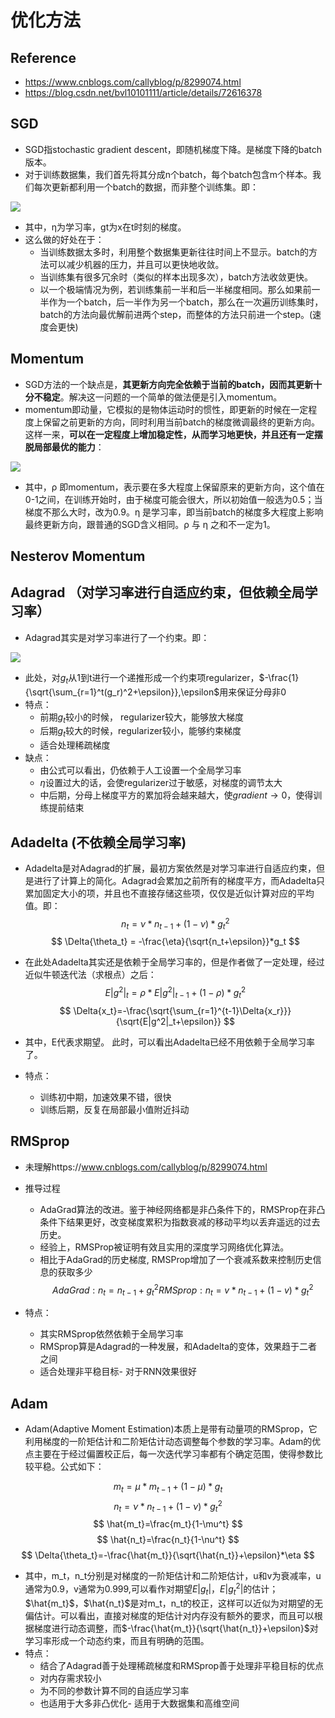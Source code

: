 # 优化方法
## Reference
+ https://www.cnblogs.com/callyblog/p/8299074.html
+ https://blog.csdn.net/bvl10101111/article/details/72616378

## SGD
+ SGD指stochastic gradient descent，即随机梯度下降。是梯度下降的batch版本。
+ 对于训练数据集，我们首先将其分成n个batch，每个batch包含m个样本。我们每次更新都利用一个batch的数据，而非整个训练集。即：

![](https://images2017.cnblogs.com/blog/1218582/201801/1218582-20180116222037021-1729097658.jpg)

+ 其中，η为学习率，gt为x在t时刻的梯度。 
+ 这么做的好处在于：
	+ 当训练数据太多时，利用整个数据集更新往往时间上不显示。batch的方法可以减少机器的压力，并且可以更快地收敛。
	+ 当训练集有很多冗余时（类似的样本出现多次），batch方法收敛更快。
	+ 以一个极端情况为例，若训练集前一半和后一半梯度相同。那么如果前一半作为一个batch，后一半作为另一个batch，那么在一次遍历训练集时，batch的方法向最优解前进两个step，而整体的方法只前进一个step。(速度会更快)

## Momentum
+ SGD方法的一个缺点是，**其更新方向完全依赖于当前的batch，因而其更新十分不稳定**。解决这一问题的一个简单的做法便是引入momentum。
+ momentum即动量，它模拟的是物体运动时的惯性，即更新的时候在一定程度上保留之前更新的方向，同时利用当前batch的梯度微调最终的更新方向。这样一来，**可以在一定程度上增加稳定性，从而学习地更快，并且还有一定摆脱局部最优的能力**：

![](https://images2017.cnblogs.com/blog/1218582/201801/1218582-20180116222155974-1758841902.jpg)

+ 其中，ρ 即momentum，表示要在多大程度上保留原来的更新方向，这个值在0-1之间，在训练开始时，由于梯度可能会很大，所以初始值一般选为0.5；当梯度不那么大时，改为0.9。η 是学习率，即当前batch的梯度多大程度上影响最终更新方向，跟普通的SGD含义相同。ρ 与 η 之和不一定为1。


## Nesterov Momentum

## Adagrad （对学习率进行自适应约束，但依赖全局学习率）
+ Adagrad其实是对学习率进行了一个约束。即：

![](https://images2017.cnblogs.com/blog/1218582/201801/1218582-20180116222331021-786003572.jpg)

+ 此处，对$g_t$从1到t进行一个递推形成一个约束项regularizer，$-\frac{1}{\sqrt{\sum_{r=1}^t(g_r)^2+\epsilon}},\epsilon$用来保证分母非0
+ 特点：
	+ 前期$g_t$较小的时候， regularizer较大，能够放大梯度
	+ 后期$g_t$较大的时候，regularizer较小，能够约束梯度
	+ 适合处理稀疏梯度
+ 缺点：
	+ 由公式可以看出，仍依赖于人工设置一个全局学习率 
	+ $\eta$设置过大的话，会使regularizer过于敏感，对梯度的调节太大
	+ 中后期，分母上梯度平方的累加将会越来越大，使$gradient\to0$，使得训练提前结束


## Adadelta (不依赖全局学习率)
+ Adadelta是对Adagrad的扩展，最初方案依然是对学习率进行自适应约束，但是进行了计算上的简化。Adagrad会累加之前所有的梯度平方，而Adadelta只累加固定大小的项，并且也不直接存储这些项，仅仅是近似计算对应的平均值。即：
$$
n_t=\nu*n_{t-1}+(1-\nu)*g_t^2
$$
$$
\Delta{\theta_t} = -\frac{\eta}{\sqrt{n_t+\epsilon}}*g_t
$$
+ 在此处Adadelta其实还是依赖于全局学习率的，但是作者做了一定处理，经过近似牛顿迭代法（求根点）之后：
$$
E|g^2|_t=\rho*E|g^2|_{t-1}+(1-\rho)*g_t^2
$$
$$
\Delta{x_t}=-\frac{\sqrt{\sum_{r=1}^{t-1}\Delta{x_r}}}{\sqrt{E|g^2|_t+\epsilon}}
$$
 
+ 其中，E代表求期望。 此时，可以看出Adadelta已经不用依赖于全局学习率了。 
+ 特点：
	+ 训练初中期，加速效果不错，很快 
	+ 训练后期，反复在局部最小值附近抖动

## RMSprop 
+ 未理解https://www.cnblogs.com/callyblog/p/8299074.html
+ 推导过程
	+ AdaGrad算法的改进。鉴于神经网络都是非凸条件下的，RMSProp在非凸条件下结果更好，改变梯度累积为指数衰减的移动平均以丢弃遥远的过去历史。
	+ 经验上，RMSProp被证明有效且实用的深度学习网络优化算法。
	+ 相比于AdaGrad的历史梯度, RMSProp增加了一个衰减系数来控制历史信息的获取多少
	$$
        AdaGrad : n_t = n_{t-1} + {g_t}^2
        RMSprop : n_t = v*n_{t-1} + (1-v)* {g_t}^2
        $$
        
+ 特点：
	+ 其实RMSprop依然依赖于全局学习率 
	+ RMSprop算是Adagrad的一种发展，和Adadelta的变体，效果趋于二者之间
	+ 适合处理非平稳目标- 对于RNN效果很好


## Adam 
+ Adam(Adaptive Moment Estimation)本质上是带有动量项的RMSprop，它利用梯度的一阶矩估计和二阶矩估计动态调整每个参数的学习率。Adam的优点主要在于经过偏置校正后，每一次迭代学习率都有个确定范围，使得参数比较平稳。公式如下：

$$
m_t=\mu*m_{t-1}+(1-\mu)*g_t
$$
$$
n_t=\nu*n_{t-1}+(1-\nu)*g_t^2
$$
$$
\hat{m_t}=\frac{m_t}{1-\mu^t}
$$
$$
\hat{n_t}=\frac{n_t}{1-\nu^t}
$$
$$
\Delta{\theta_t}=-\frac{\hat{m_t}}{\sqrt{\hat{n_t}}+\epsilon}*\eta
 $$

+ 其中，m_t，n_t分别是对梯度的一阶矩估计和二阶矩估计，u和v为衰减率，u通常为0.9，v通常为0.999,可以看作对期望$E|g_t|$，$E|g_t^2|$的估计；$\hat{m_t}$，$\hat{n_t}$是对m_t，n_t的校正，这样可以近似为对期望的无偏估计。可以看出，直接对梯度的矩估计对内存没有额外的要求，而且可以根据梯度进行动态调整，而$-\frac{\hat{m_t}}{\sqrt{\hat{n_t}}+\epsilon}$对学习率形成一个动态约束，而且有明确的范围。
+ 特点：
	+ 结合了Adagrad善于处理稀疏梯度和RMSprop善于处理非平稳目标的优点 
	+ 对内存需求较小 
	+ 为不同的参数计算不同的自适应学习率 
	+ 也适用于大多非凸优化- 适用于大数据集和高维空间
